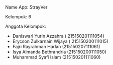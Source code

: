 Name App: StrayVer

Kelompok: 6

Anggota Kelompok:
- Daniswari Yurin Azzahra ( 215150201111054)
- Erycson Zulkarnain Wijaya ( 215150200111015)
- Fajri Rayrahman Harlan (215150207111061)
- Isya Almanda Bethrandria (215150200111050)
- Muhammad Syafi Islam (215150201111060)
